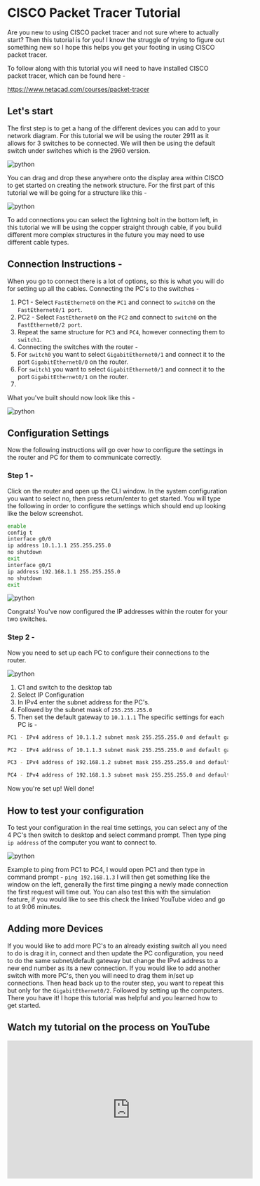 
# **CISCO Packet Tracer Tutorial**

Are you new to using CISCO packet tracer and not sure where to actually start? Then this tutorial is for you! I know the struggle of trying to figure out something new so I hope this helps you get your footing in using CISCO packet tracer.

To follow along with this tutorial you will need to have installed CISCO packet tracer, which can be found here -

<https://www.netacad.com/courses/packet-tracer>

## **Let's start**

The first step is to get a hang of the different devices you can add to your network diagram.
For this tutorial we will be using the router 2911 as it allows for 3 switches to be connected. We will then be using the default switch under switches which is the 2960 version.

![python](../img/cisco-packet-tracer-tutorial/img1.png)

You can drag and drop these anywhere onto the display area within CISCO to get started on creating the network structure. For the first part of this tutorial we will be going for a structure like this -

![python](../img//cisco-packet-tracer-tutorial/img2.png)

To add connections you can select the lightning bolt in the bottom left, in this tutorial we will be using the copper straight through cable, if you build different more complex structures in the future you may need to use different cable types.

## **Connection Instructions -**

When you go to connect there is a lot of options, so this is what you will do for setting up all the cables.
Connecting the PC's to the switches -

1. PC1 - Select `FastEthernet0` on the `PC1` and connect to `switch0` on the `FastEthernet0/1 port`.
2. PC2 - Select `FastEthernet0` on the `PC2` and connect to `switch0` on the `FastEthernet0/2 port`.
3. Repeat the same structure for `PC3` and `PC4`, however connecting them to `switch1`.
4. Connecting the switches with the router -
5. For `switch0` you want to select `GigabitEthernet0/1` and connect it to the port `GigabitEthernet0/0` on the router.
6. For `switch1` you want to select `GigabitEthernet0/1` and connect it to the port `GigabitEthernet0/1` on the router.
7. 
What you've built should now look like this -

![python](../img/cisco-packet-tracer-tutorial/img3.png)

## **Configuration Settings**

Now the following instructions will go over how to configure the settings in the router and PC for them to communicate correctly.

### **Step 1 -**

Click on the router and open up the CLI window.
In the system configuration you want to select no, then press return/enter to get started.
You will type the following in order to configure the settings which should end up looking like the below screenshot.

```bash
enable
config t
interface g0/0
ip address 10.1.1.1 255.255.255.0
no shutdown
exit
interface g0/1
ip address 192.168.1.1 255.255.255.0
no shutdown
exit
```

![python](../img/cisco-packet-tracer-tutorial/img4.png)

Congrats! You've now configured the IP addresses within the router for your two switches.

### **Step 2 -**

Now you need to set up each PC to configure their connections to the router.

![python](../img/cisco-packet-tracer-tutorial/img5.png)

1. C1 and switch to the desktop tab
2. Select IP Configuration
3. In IPv4 enter the subnet address for the PC's.
4. Followed by the subnet mask of `255.255.255.0`
5. Then set the default gateway to `10.1.1.1`
The specific settings for each PC is -

``` bash
PC1 - IPv4 address of 10.1.1.2 subnet mask 255.255.255.0 and default gateway 10.1.1.1

PC2 - IPv4 address of 10.1.1.3 subnet mask 255.255.255.0 and default gateway 10.1.1.1

PC3 - IPv4 address of 192.168.1.2 subnet mask 255.255.255.0 and default gateway 192.168.1.1

PC4 - IPv4 address of 192.168.1.3 subnet mask 255.255.255.0 and default gateway 192.168.1.1
```

Now you're set up! Well done!

## **How to test your configuration**

To test your configuration in the real time settings, you can select any of the 4 PC's then switch to desktop and select command prompt. Then type ping `ip address` of the computer you want to connect to.

![python](../img/cisco-packet-tracer-tutorial/img6.png)

Example to ping from PC1 to PC4, I would open PC1 and then type in command prompt - `ping 192.168.1.3`
I will then get something like the window on the left, generally the first time pinging a newly made connection the first request will time out.
You can also test this with the simulation feature, if you would like to see this check the linked YouTube video and go to at 9:06 minutes.

## **Adding more Devices**

If you would like to add more PC's to an already existing switch all you need to do is drag it in, connect and then update the PC configuration, you need to do the same subnet/default gateway but change the IPv4 address to a new end number as its a new connection.
If you would like to add another switch with more PC's, then you will need to drag them in/set up connections. Then head back up to the router step, you want to repeat this but only for the `GigabitEthernet0/2`. Followed by setting up the computers.
There you have it! I hope this tutorial was helpful and you learned how to get started.

## Watch my tutorial on the process on YouTube

<div style="text-align: center;">  
  <div style="position: relative; height: 315px; width: 560px; margin: 0 auto;">  
    <iframe src="https://www.youtube.com/embed/sLhzgGUcLvU?si=jF8yHBjY4EP_tNbN" style="position: absolute; top: 0; left: 0; width: 100%; height: 100%;" frameborder="0" allow="accelerometer; autoplay; encrypted-media; gyroscope; picture-in-picture" allowfullscreen></iframe>  
  </div>  
</div>
